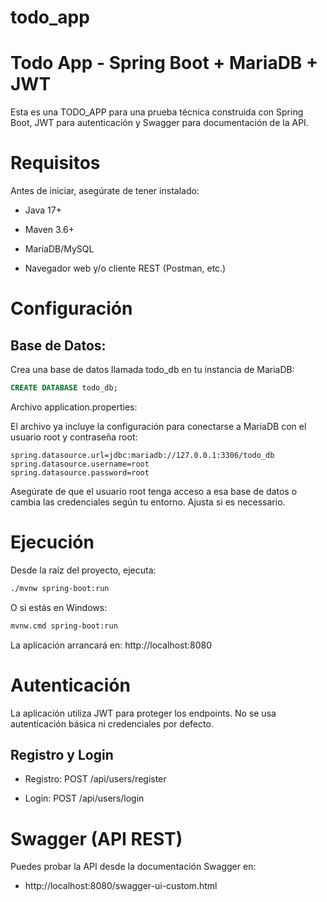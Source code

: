 # todo_app

# Todo App - Spring Boot + MariaDB + JWT

Esta es una TODO_APP para una prueba técnica construida con Spring Boot, JWT para autenticación y Swagger para documentación de la API.

# Requisitos

Antes de iniciar, asegúrate de tener instalado:

- Java 17+

- Maven 3.6+

- MariaDB/MySQL

- Navegador web y/o cliente REST (Postman, etc.)

# Configuración

## Base de Datos:

Crea una base de datos llamada todo_db en tu instancia de MariaDB:

```sql
CREATE DATABASE todo_db;
```

Archivo application.properties:

El archivo ya incluye la configuración para conectarse a MariaDB con el usuario root y contraseña root:

```properties
spring.datasource.url=jdbc:mariadb://127.0.0.1:3306/todo_db
spring.datasource.username=root
spring.datasource.password=root
```

Asegúrate de que el usuario root tenga acceso a esa base de datos o cambia las credenciales según tu entorno. Ajusta si es necessario.

# Ejecución

Desde la raíz del proyecto, ejecuta:

```bash
./mvnw spring-boot:run
```

O si estás en Windows:

```bash
mvnw.cmd spring-boot:run
```

La aplicación arrancará en: http://localhost:8080

# Autenticación

La aplicación utiliza JWT para proteger los endpoints. No se usa autenticación básica ni credenciales por defecto.

## Registro y Login

- Registro: POST /api/users/register

- Login: POST /api/users/login

# Swagger (API REST)

Puedes probar la API desde la documentación Swagger en:

- http://localhost:8080/swagger-ui-custom.html